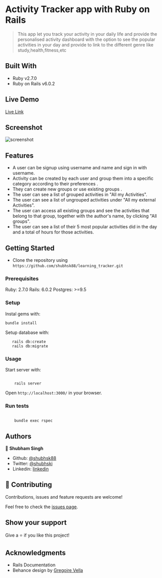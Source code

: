 # Activity Tracker app with Ruby on Rails

> This app let you track your activity in your daily life and provide the personalised activity dashboard with the option to see the popular activities in your day and provide to link to the different genre like study,health,fitness,etc

## Built With

- Ruby v2.7.0
- Ruby on Rails v6.0.2

## Live Demo

[Live Link](https://activon.herokuapp.com/)

## Screenshot

![screenshot](https://imgur.com/vJxV68K.png)

## Features

- A user can be signup using username and name and sign in with username.
- Activity can be created by each user and group them into a specific category according to their preferences .
- They can create new groups or use existing groups .
- The user can see a list of grouped activities in "All my Activities".
- The user can see a list of ungrouped activities under "All my external Activities".
- The user can access all existing groups and see the activities that belong to that group, together with the author's name, by clicking "All groups".
- The user can see a list of their 5 most popular activities did in the day and a total of hours for those activities.

## Getting Started

- Clone the repository using `https://github.com/shubhsk88/learning_tracker.git`

### Prerequisites

Ruby: 2.7.0
Rails: 6.0.2
Postgres: >=9.5

### Setup

Instal gems with:

```
bundle install
```

Setup database with:

```
   rails db:create
   rails db:migrate

```

### Usage

Start server with:

```

    rails server

```

Open `http://localhost:3000/` in your browser.

### Run tests

```

    bundle exec rspec

```

## Authors

👤 **Shubham Singh**

- Github: [@shubhsk88](https://github.com/shubhsk88)
- Twitter: [@shubhski](twitter.com/shubski)
- Linkedin: [linkedin](https://www.linkedin.com/in/shubhski/)

## 🤝 Contributing

Contributions, issues and feature requests are welcome!

Feel free to check the [issues page](issues/).

## Show your support

Give a ⭐️ if you like this project!

## Acknowledgments

- Rails Documentation
- Behance design by [Gregoire Vella](https://www.behance.net/gallery/19759151/Snapscan-iOs-design-and-branding?tracking_source=)
